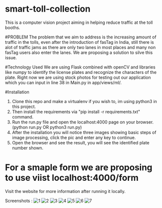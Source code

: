 # smart-toll-collection

This is a computer vision project aiming in helping reduce traffic at the toll booths.

#PROBLEM
The problem that we aim to address is the increasing amount of traffic in the tolls, even after the introduction of
fasTag in India, still there is alot of traffic jams as there are only two lanes in most places and many non fasTag users
also enter the lanes. We are proposing a solution to silve this issue.

#Technology Used
We are using Flask combined with openCV and libraries like numpy to identify the license plates and recognize the characters of the plate.
Right now we are using stock photos for testing out our application which you can input in line 38 in Main.py in app/views/ml/.

#Installation

1. Clone this repo and make a virtualenv if you wish to, im using python3 in this project.
2. Then install the requirements via "pip install -r requirements.txt" command.
3. Run the run.py file and open the localhost:4000 page on your browser. (python run.py OR python3 run.py)
4. After the installation you will notice three images showing basic steps of image processing, click the pic and enter any key to continue.
5. Open the browser and see the result, you will see the identified plate number shown.

# For a smaple form we are proposing to use viist localhost:4000/form

Visit the website for more information after running it locally.

Screenshots :
![1](https://i.imgur.com/q3vUPzX.png)
![2](https://i.imgur.com/rdhWDM6.png)
![3](https://i.imgur.com/apqWjIN.png)
![4](https://i.imgur.com/YOaOs0z.png)
![5](https://i.imgur.com/LeSyrA9.jpg)
![6](https://i.imgur.com/Hozv4TU.png)
![7](https://i.imgur.com/MMTl7LQ.jpg)
